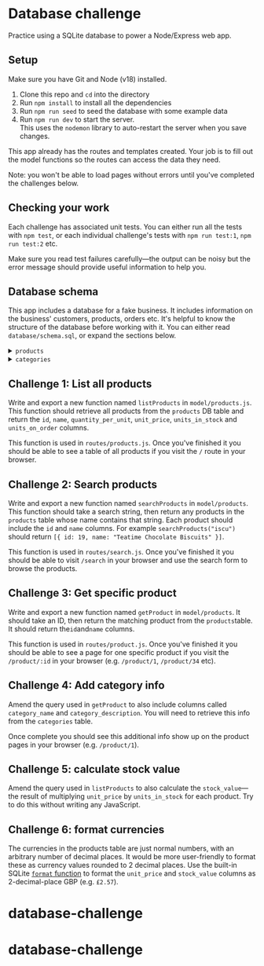 # Database challenge

Practice using a SQLite database to power a Node/Express web app.

## Setup

Make sure you have Git and Node (v18) installed.

1. Clone this repo and `cd` into the directory
1. Run `npm install` to install all the dependencies
1. Run `npm run seed` to seed the database with some example data
1. Run `npm run dev` to start the server.  
   This uses the `nodemon` library to auto-restart the server when you save changes.

This app already has the routes and templates created. Your job is to fill out the model functions so the routes can access the data they need.

Note: you won't be able to load pages without errors until you've completed the challenges below.

## Checking your work

Each challenge has associated unit tests. You can either run all the tests with `npm test`, or each individual challenge's tests with `npm run test:1`, `npm run test:2` etc.

Make sure you read test failures carefully—the output can be noisy but the error message should provide useful information to help you.

## Database schema

This app includes a database for a fake business. It includes information on the business' customers, products, orders etc. It's helpful to know the structure of the database before working with it. You can either read `database/schema.sql`, or expand the sections below.

<details>
<summary><code>products</code></summary>

| column            | type    | constraints                        |
| ----------------- | ------- | ---------------------------------- |
| id                | integer | primary key autoincrement          |
| product_name      | text    | not null                           |
| category_id       | integer | references categories(category_id) |
| quantity_per_unit | text    |                                    |
| unit_price        | numeric | default 0                          |
| units_in_stock    | integer | default 0                          |
| units_on_order    | integer | default 0                          |

</details>

<details>
<summary><code>categories</code></summary>

| column      | type    | constraints               |
| ----------- | ------- | ------------------------- |
| id          | integer | primary key autoincrement |
| name        | text    |                           |
| description | text    |                           |

</details>

## Challenge 1: List all products

Write and export a new function named `listProducts` in `model/products.js`. This function should retrieve all products from the `products` DB table and return the `id`, `name`, `quantity_per_unit`, `unit_price`, `units_in_stock` and `units_on_order` columns.

This function is used in `routes/products.js`. Once you've finished it you should be able to see a table of all products if you visit the `/` route in your browser.

## Challenge 2: Search products

Write and export a new function named `searchProducts` in `model/products`. This function should take a search string, then return any products in the `products` table whose name contains that string. Each product should include the `id` and `name` columns. For example `searchProducts("iscu")` should return `[{ id: 19, name: "Teatime Chocolate Biscuits" }]`.

This function is used in `routes/search.js`. Once you've finished it you should be able to visit `/search` in your browser and use the search form to browse the products.

## Challenge 3: Get specific product

Write and export a new function named `getProduct` in `model/products`. It should take an ID, then return the matching product from the `products`table. It should return the`id`and`name` columns.

This function is used in `routes/product.js`. Once you've finished it you should be able to see a page for one specific product if you visit the `/product/:id` in your browser (e.g. `/product/1`, `/product/34` etc).

## Challenge 4: Add category info

Amend the query used in `getProduct` to also include columns called `category_name` and `category_description`. You will need to retrieve this info from the `categories` table.

Once complete you should see this additional info show up on the product pages in your browser (e.g. `/product/1`).

## Challenge 5: calculate stock value

Amend the query used in `listProducts` to also calculate the `stock_value`—the result of multiplying `unit_price` by `units_in_stock` for each product. Try to do this without writing any JavaScript.

## Challenge 6: format currencies

The currencies in the products table are just normal numbers, with an arbitrary number of decimal places. It would be more user-friendly to format these as currency values rounded to 2 decimal places. Use the built-in SQLite [`format` function](https://www.sqlite.org/printf.html#formatting_details) to format the `unit_price` and `stock_value` columns as 2-decimal-place GBP (e.g. `£2.57`).
# database-challenge
# database-challenge
